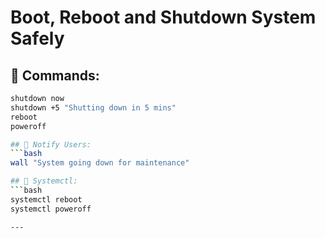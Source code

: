 # Boot, Reboot and Shutdown System Safely

## 🔁 Commands:
```bash
shutdown now
shutdown +5 "Shutting down in 5 mins"
reboot
poweroff

## 🧍 Notify Users:
```bash
wall "System going down for maintenance"

## 🧠 Systemctl:
```bash
systemctl reboot
systemctl poweroff

---
